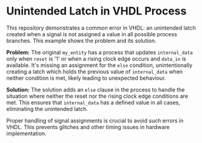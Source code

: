 # Unintended Latch in VHDL Process

This repository demonstrates a common error in VHDL: an unintended latch created when a signal is not assigned a value in all possible process branches.  This example shows the problem and its solution.

**Problem:** The original `my_entity` has a process that updates `internal_data` only when `reset` is '1' or when a rising clock edge occurs and `data_in` is available. It's missing an assignment for the `else` condition, unintentionally creating a latch which holds the previous value of `internal_data` when neither condition is met, likely leading to unexpected behaviour.

**Solution:** The solution adds an `else` clause in the process to handle the situation where neither the reset nor the rising clock edge conditions are met.  This ensures that `internal_data` has a defined value in all cases, eliminating the unintended latch.  

Proper handling of signal assignments is crucial to avoid such errors in VHDL. This prevents glitches and other timing issues in hardware implementation.
